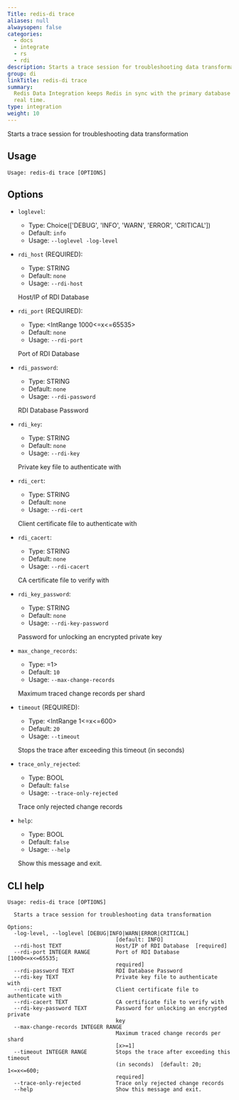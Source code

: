 ```yaml
---
Title: redis-di trace
aliases: null
alwaysopen: false
categories:
  - docs
  - integrate
  - rs
  - rdi
description: Starts a trace session for troubleshooting data transformation
group: di
linkTitle: redis-di trace
summary:
  Redis Data Integration keeps Redis in sync with the primary database in near
  real time.
type: integration
weight: 10
---
```


Starts a trace session for troubleshooting data transformation

## Usage

```
Usage: redis-di trace [OPTIONS]
```

## Options

- `loglevel`:

  - Type: Choice(['DEBUG', 'INFO', 'WARN', 'ERROR', 'CRITICAL'])
  - Default: `info`
  - Usage: `--loglevel
-log-level`

- `rdi_host` (REQUIRED):

  - Type: STRING
  - Default: `none`
  - Usage: `--rdi-host`

  Host/IP of RDI Database

- `rdi_port` (REQUIRED):

  - Type: <IntRange 1000<=x<=65535>
  - Default: `none`
  - Usage: `--rdi-port`

  Port of RDI Database

- `rdi_password`:

  - Type: STRING
  - Default: `none`
  - Usage: `--rdi-password`

  RDI Database Password

- `rdi_key`:

  - Type: STRING
  - Default: `none`
  - Usage: `--rdi-key`

  Private key file to authenticate with

- `rdi_cert`:

  - Type: STRING
  - Default: `none`
  - Usage: `--rdi-cert`

  Client certificate file to authenticate with

- `rdi_cacert`:

  - Type: STRING
  - Default: `none`
  - Usage: `--rdi-cacert`

  CA certificate file to verify with

- `rdi_key_password`:

  - Type: STRING
  - Default: `none`
  - Usage: `--rdi-key-password`

  Password for unlocking an encrypted private key

- `max_change_records`:

  - Type: <IntRange x>=1>
  - Default: `10`
  - Usage: `--max-change-records`

  Maximum traced change records per shard

- `timeout` (REQUIRED):

  - Type: <IntRange 1<=x<=600>
  - Default: `20`
  - Usage: `--timeout`

  Stops the trace after exceeding this timeout (in seconds)

- `trace_only_rejected`:

  - Type: BOOL
  - Default: `false`
  - Usage: `--trace-only-rejected`

  Trace only rejected change records

- `help`:

  - Type: BOOL
  - Default: `false`
  - Usage: `--help`

  Show this message and exit.

## CLI help

```
Usage: redis-di trace [OPTIONS]

  Starts a trace session for troubleshooting data transformation

Options:
  -log-level, --loglevel [DEBUG|INFO|WARN|ERROR|CRITICAL]
                                  [default: INFO]
  --rdi-host TEXT                 Host/IP of RDI Database  [required]
  --rdi-port INTEGER RANGE        Port of RDI Database  [1000<=x<=65535;
                                  required]
  --rdi-password TEXT             RDI Database Password
  --rdi-key TEXT                  Private key file to authenticate with
  --rdi-cert TEXT                 Client certificate file to authenticate with
  --rdi-cacert TEXT               CA certificate file to verify with
  --rdi-key-password TEXT         Password for unlocking an encrypted private
                                  key
  --max-change-records INTEGER RANGE
                                  Maximum traced change records per shard
                                  [x>=1]
  --timeout INTEGER RANGE         Stops the trace after exceeding this timeout
                                  (in seconds)  [default: 20; 1<=x<=600;
                                  required]
  --trace-only-rejected           Trace only rejected change records
  --help                          Show this message and exit.
```
